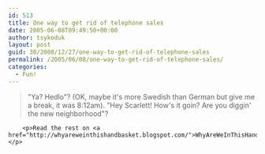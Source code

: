 ```yaml
---
id: 513
title: One way to get rid of telephone sales
date: 2005-06-08T09:49:50+00:00
author: tsykoduk
layout: post
guid: 30/2008/12/27/one-way-to-get-rid-of-telephone-sales
permalink: /2005/06/08/one-way-to-get-rid-of-telephone-sales/
categories:
  - Fun!
---
```

<blockquote>"Ya? Hedlo"? (OK, maybe it's more Swedish than German but give me a break, it was 8:12am).
	"Hey Scarlett! How's it goin? Are you diggin' the new neighborhood"?</blockquote>

		<p>Read the rest on <a href="http://whyareweinthishandbasket.blogspot.com/">WhyAreWeInThisHandbasket</a></p>